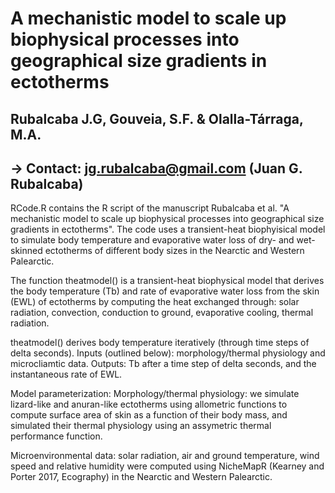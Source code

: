 # A mechanistic model to scale up biophysical processes into geographical size gradients in ectotherms
## Rubalcaba J.G, Gouveia, S.F. & Olalla-Tárraga, M.A.                                                      
##  -> Contact: jg.rubalcaba@gmail.com (Juan G. Rubalcaba)                                                  

RCode.R contains the R script of the manuscript Rubalcaba et al. "A mechanistic model to scale up biophysical processes into geographical size gradients in ectotherms". The code uses a transient-heat biophyisical model to simulate body temperature and evaporative water loss of dry- and wet-skinned ectotherms of different body sizes in the Nearctic and Western Palearctic. 

The function theatmodel() is a transient-heat biophysical model that derives the body temperature (Tb) and rate of 
evaporative water loss  from the skin (EWL) of ectotherms by computing the heat exchanged through: solar radiation, convection, 
conduction to ground, evaporative cooling, thermal radiation.

theatmodel() derives body temperature iteratively (through time steps of delta seconds).
Inputs (outlined below):  morphology/thermal physiology and microcliamtic data. 
Outputs: Tb after a time step of delta seconds, and the instantaneous rate of EWL.

Model parameterization:
Morphology/thermal physiology: we simulate lizard-like and anuran-like ectotherms using allometric functions to
compute surface area of skin as a function of their body mass, and simulated their thermal physiology using an
assymetric thermal performance function.

Microenvironmental data: solar radiation, air and ground temperature, wind speed and relative humidity were computed
using NicheMapR (Kearney and Porter 2017, Ecography) in the Nearctic and Western Palearctic.
